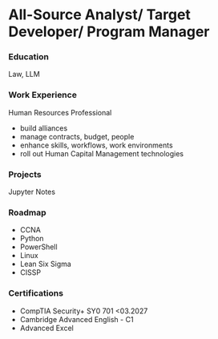 # All-Source Analyst/ Target Developer/ Program Manager

### Education
Law, LLM

### Work Experience
Human Resources Professional
- build alliances
- manage contracts, budget, people
- enhance skills, workflows, work environments
- roll out Human Capital Management technologies

### Projects
Jupyter Notes

### Roadmap
- CCNA
- Python
- PowerShell
- Linux
- Lean Six Sigma
- CISSP

### Certifications
- CompTIA Security+ SY0 701 <03.2027
- Cambridge Advanced English - C1
- Advanced Excel
